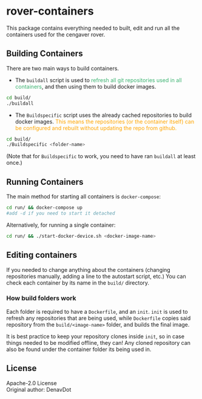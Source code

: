 # rover-containers
This package contains everything needed to built, edit and run all the containers used for the cengaver rover.

## Building Containers
There are two main ways to build containers. 
* The `buildall` script is used to <span style="color:MediumSeaGreen">refresh all git repositories used in all containers</span>, and then using them to build docker images.
```bash
cd build/
./buildall
```

* The `Buildspecific` script uses the already cached repositories to build docker images. 
<span style="color:orange"> This means the repositories (or the container itself) can be configured and rebuilt without updating the repo from github.</span> 
```bash
cd build/
./Buildspecific <folder-name>
```

(Note that for `Buildspecific` to work, you need to have ran `buildall` at least once.)

## Running Containers
The main method for starting all containers is `docker-compose`:

```bash
cd run/ && docker-compose up
#add -d if you need to start it detached
```

Alternatively, for running a single container:

```bash
cd run/ && ./start-docker-device.sh <docker-image-name>
```
## Editing containers
If you needed to change anything about the containers (changing repositories manually, adding a line to the autostart script, etc.) 
You can check each container by its name in the `build/` directory.
### How build folders work
Each folder is required to have a `Dockerfile`, and an `init`.
`init` is used to refresh any repositories that are being used, while `Dockerfile` copies said repository from the `build/<image-name>` folder, and builds the final image. 

It is best practice to keep your repository clones inside `init`, so in case things needed to be modified offline, they can! 
Any cloned repository can also be found under the container folder its being used in.

## License
Apache-2.0 License\
Original author: DenavDot
